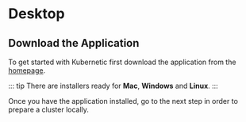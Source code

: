 # Desktop

## Download the Application

To get started with Kubernetic first download the application from the [homepage](https://kubernetic.com).

::: tip
There are installers ready for **Mac**, **Windows** and **Linux**.
:::

Once you have the application installed, go to the next step in order to prepare a cluster locally.

